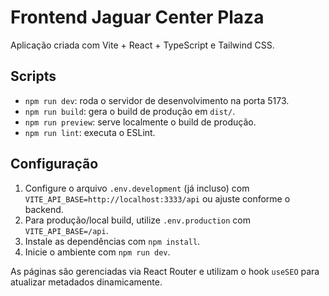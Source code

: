 # Frontend Jaguar Center Plaza

Aplicação criada com Vite + React + TypeScript e Tailwind CSS.

## Scripts

- `npm run dev`: roda o servidor de desenvolvimento na porta 5173.
- `npm run build`: gera o build de produção em `dist/`.
- `npm run preview`: serve localmente o build de produção.
- `npm run lint`: executa o ESLint.

## Configuração

1. Configure o arquivo `.env.development` (já incluso) com `VITE_API_BASE=http://localhost:3333/api` ou ajuste conforme o backend.
2. Para produção/local build, utilize `.env.production` com `VITE_API_BASE=/api`.
3. Instale as dependências com `npm install`.
4. Inicie o ambiente com `npm run dev`.

As páginas são gerenciadas via React Router e utilizam o hook `useSEO` para atualizar metadados dinamicamente.
